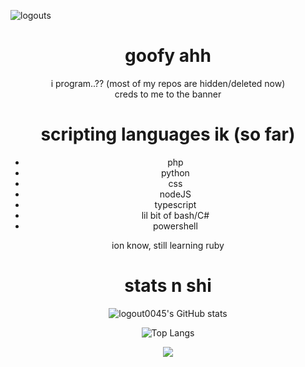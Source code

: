 <p allign="center">
<img align="center" alt="logouts" src="https://PapayawhipStainedProperties.gyarugirl.repl.co/small.png" />

<div align="center">

# goofy ahh
<p>i program..?? (most of my repos are hidden/deleted now)<br>creds to me to the banner</p>







# scripting languages ik (so far)

* php
* python
* css
* nodeJS
* typescript
* lil bit of bash/C#
* powershell

ion know, still learning ruby

# stats n shi
![logout0045's GitHub stats](https://github-readme-stats.vercel.app/api?username=sycht&show_icons=true&theme=apprentice)

![Top Langs](https://github-readme-stats.vercel.app/api/top-langs/?username=sycht&count_private=true&theme=apprentice&show_icons=true&hide_langs_below=1)

   <img src="https://visitcount.itsvg.in/api?id=sycht&label=Profile%20Views&color=12&icon=2&pretty=true">
</p>

